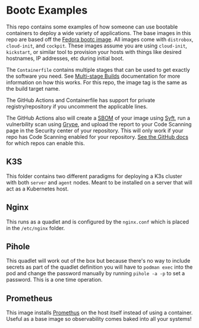 # Bootc Examples

This repo contains some examples of how someone can use bootable containers to deploy a wide variety of applications. 
The base images in this repo are based off the [Fedora bootc image](https://quay.io/repository/fedora/fedora-bootc?tab=tags). 
All images come with `distrobox`, `cloud-init`, and `cockpit`. 
These images assume you are using `cloud-init`, `kickstart`, or similar tool to provision your hosts with things like desired hostnames, IP addresses, etc during initial boot.

The `Containerfile` contains multiple stages that can be used to get exactly the software you need. See [Multi-stage Builds](https://docs.docker.com/build/building/multi-stage/) documentation for more information on how this works. For this repo, the image tag is the same as the build target name.

The GitHub Actions and Containerfile has support for private registry/repository if you uncomment the applicable lines.

The GitHub Actions also will create a [SBOM](https://anchore.com/sbom/what-is-an-sbom/) of your image using [Syft](https://github.com/anchore/syft/), run a vulnerbility scan using [Grype](https://github.com/anchore/grype/), and upload the report to your Code Scanning page in the Security center of your repository. This will only work if your repo has Code Scanning enabled for your repository. [See the GitHub docs](https://docs.github.com/en/code-security/code-scanning/introduction-to-code-scanning/about-code-scanning) for which repos can enable this.

## K3S
This folder contains two different paradigms for deploying a K3s cluster with both `server` and `agent` nodes. Meant to be installed on a server that will act as a Kubernetes host. 

## Nginx
This runs as a quadlet and is configured by the `nginx.conf` which is placed in the `/etc/nginx` folder.

## Pihole
This quadlet will work out of the box but because there's no way to include secrets as part of the quadlet definition you will have to `podman exec` into the pod and change the password manually by running `pihole -a -p` to set a password. This is a one time operation.

## Prometheus
This image installs [Promethus](https://prometheus.io/docs/introduction/overview/) on the host itself instead of using a container. Useful as a base image so observability comes baked into all your systems!